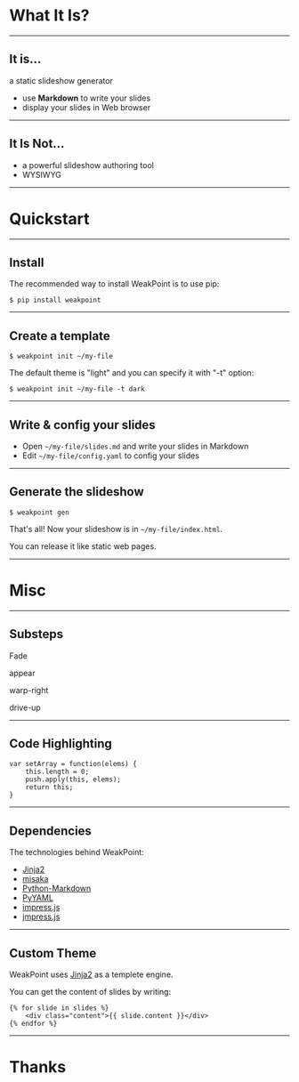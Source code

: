 
# What It Is?
----


## It is...

a static slideshow generator


* use **Markdown** to write your slides
* display your slides in Web browser


----

## It Is Not...

* a powerful slideshow authoring tool
* WYSIWYG

----



# Quickstart
----

## Install

The recommended way to install WeakPoint is to use pip:


    $ pip install weakpoint



----



## Create a template
    
    
    $ weakpoint init ~/my-file

The default theme is "light" and you can specify it
with "-t" option:

    $ weakpoint init ~/my-file -t dark

----

##  Write & config your slides



* Open `~/my-file/slides.md` and write your slides in Markdown 
* Edit `~/my-file/config.yaml` to config your slides



----


## Generate the slideshow


    $ weakpoint gen


That's all! Now your slideshow is in `~/my-file/index.html`.


You can release it like static web pages.


----

# Misc

----

## Substeps

<p data-jmpress="fade">Fade</p>
<p data-jmpress="appear">appear</p>
<p data-jmpress="warp-right">warp-right</p>
<p data-jmpress="drive-up">drive-up</p>

----


## Code Highlighting

    var setArray = function(elems) {
        this.length = 0;
        push.apply(this, elems);
        return this;
    }



----


## Dependencies

The technologies behind WeakPoint:

* [Jinja2](http://jinja.pocoo.org/)
* [misaka](http://misaka.61924.nl/)
* [Python-Markdown](http://packages.python.org/Markdown/)
* [PyYAML](http://pyyaml.org/)
* [impress.js](http://bartaz.github.com/impress.js)
* [jmpress.js](https://github.com/shama/jmpress.js/)

----

## Custom Theme


WeakPoint uses [Jinja2](http://jinja.pocoo.org/) as a templete engine.


You can get the content of slides by writing:


    {% for slide in slides %}
        <div class="content">{{ slide.content }}</div>
    {% endfor %}


----

# Thanks

